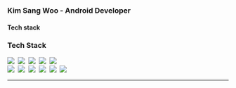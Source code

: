 ### Kim Sang Woo - Android Developer
#### Tech stack

<h3>Tech Stack</h3>

<p>
 <img src="https://img.shields.io/badge/java-f16524?style=flat-square&logo=java&logoColor=white"/>&nbsp 
 <img src="https://img.shields.io/badge/python-28a4d8?style=flat-square&logo=python&logoColor=white"/>&nbsp 
 <img src="https://img.shields.io/badge/c++-6e43a3?style=flat-square&logo=C++&logoColor=white"/>&nbsp 
 <img src="https://img.shields.io/badge/JavaScript-f7e018?style=flat-square&logo=JavaScript&logoColor=white"/>&nbsp 
 <img src="https://img.shields.io/badge/TypeScript-2d79c7?style=flat-square&logo=TypeScript&logoColor=white"/>&nbsp 
 <br>
 <img src="https://img.shields.io/badge/React-7ddfff?style=flat-square&logo=React&logoColor=black"/>&nbsp
 <img src="https://img.shields.io/badge/Recoil-3578e5?style=flat-square&logo=React&logoColor=white"/>&nbsp
 <img src="https://img.shields.io/badge/Redux-7649bb?style=flat-square&logo=Redux&logoColor=white"/>&nbsp 
 <img src="https://img.shields.io/badge/styled-e084c6?style=flat-square&logo=styled-components&logoColor=white"/>&nbsp 
 <img src="https://img.shields.io/badge/Next.js-black?style=flat-square&logo=Next.js&logoColor=white"/>&nbsp 
 <img src="https://img.shields.io/badge/Vercel-black?style=flat-square&logo=Vercel&logoColor=white"/>&nbsp 
 <br>

</p>

<hr />
